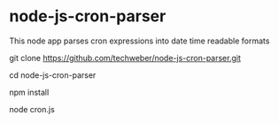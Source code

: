 # node-js-cron-parser
This node app parses cron expressions into date time readable formats

git clone https://github.com/techweber/node-js-cron-parser.git

cd node-js-cron-parser

npm install

node cron.js



